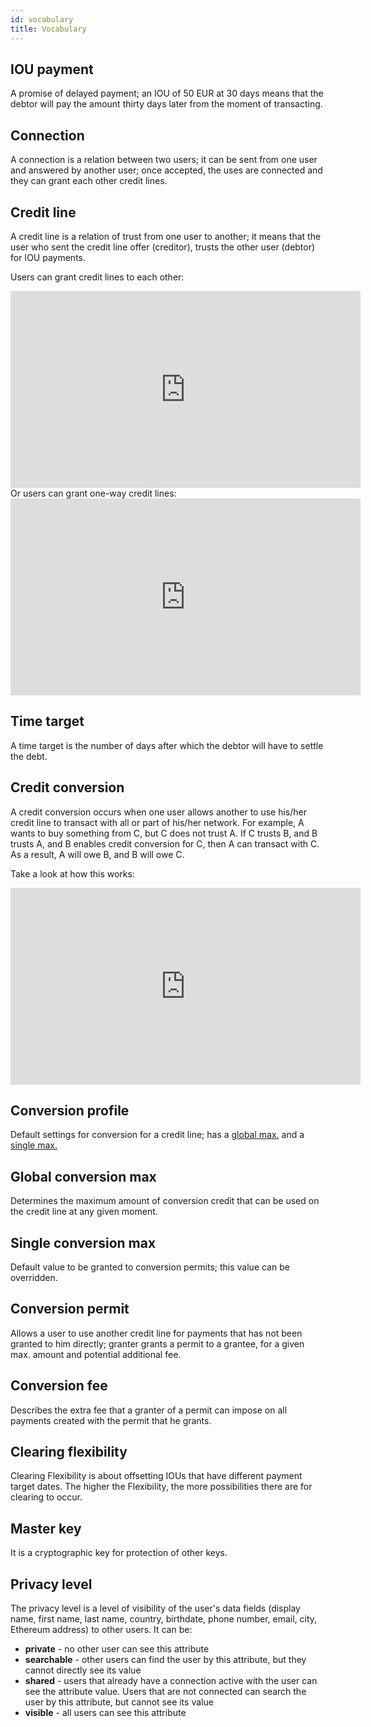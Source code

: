 ```yaml
---
id: vocabulary
title: Vocabulary
---
```


## IOU payment

A promise of delayed payment; an IOU of 50 EUR at 30 days means that the debtor will pay the amount thirty days later from the moment of transacting.

## Connection

A connection is a relation between two users; it can be sent from one user and answered by another user; once accepted, the uses are connected and they can grant each other credit lines.

## Credit line

A credit line is a relation of trust from one user to another; it means that the user who sent the credit line offer (creditor), trusts the other user (debtor) for IOU payments.

Users can grant credit lines to each other:

<iframe width="560" height="315" src="https://www.youtube.com/embed/ZvkGNWAUu84" frameborder="0" allow="accelerometer; autoplay; encrypted-media; gyroscope; picture-in-picture" allowfullscreen></iframe>

<br/>
Or users can grant one-way credit lines:

<iframe width="560" height="315" src="https://www.youtube.com/embed/a6U0YeNJfJU" frameborder="0" allow="accelerometer; autoplay; encrypted-media; gyroscope; picture-in-picture" allowfullscreen></iframe>

## Time target

A time target is the number of days after which the debtor will have to settle the debt.

## Credit conversion

A credit conversion occurs when one user allows another to use his/her credit line to transact with all or part of his/her network. For example, A wants to buy something from C, but C does not trust A. If C trusts B, and B trusts A, and B enables credit conversion for C, then A can transact with C. As a result, A will owe B, and B will owe C.

Take a look at how this works:

<iframe width="560" height="315" src="https://www.youtube.com/embed/AQkar143isw" frameborder="0" allow="accelerometer; autoplay; encrypted-media; gyroscope; picture-in-picture" allowfullscreen></iframe>

## Conversion profile

Default settings for conversion for a credit line; has a [global max.](vocabulary.md#global-conversion-max) and a [single max.](vocabulary.md#single-conversion-max)

## Global conversion max

Determines the maximum amount of conversion credit that can be used on the credit line at any given moment.

## Single conversion max

Default value to be granted to conversion permits; this value can be overridden.

## Conversion permit

Allows a user to use another credit line for payments that has not been granted to him directly; granter grants a permit to a grantee, for a given max. amount and potential additional fee.

## Conversion fee

Describes the extra fee that a granter of a permit can impose on all payments created with the permit that he grants.

## Clearing flexibility

Clearing Flexibility is about offsetting IOUs that have different payment target dates. The higher the Flexibility, the more possibilities there are for clearing to occur.

## Master key

It is a cryptographic key for protection of other keys.

## Privacy level

The privacy level is a level of visibility of the user's data fields (display name, first name, last name, country, birthdate, phone number, email, city, Ethereum address) to other users. It can be:

- **private** - no other user can see this attribute
- **searchable** - other users can find the user by this attribute, but they cannot directly see its value
- **shared** - users that already have a connection active with the user can see the attribute value. Users that are not connected can search the user by this attribute, but cannot see its value
- **visible** - all users can see this attribute
